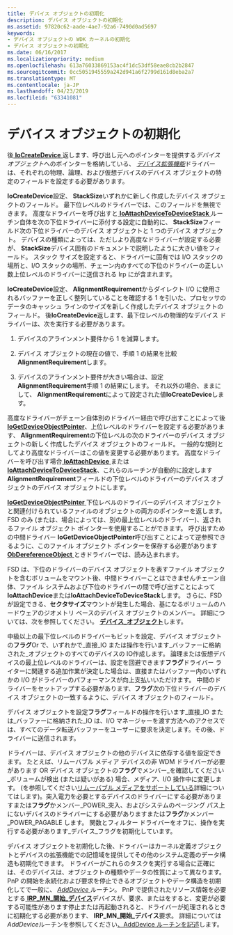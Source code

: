 ```yaml
---
title: デバイス オブジェクトの初期化
description: デバイス オブジェクトの初期化
ms.assetid: 97820c62-aade-4ae7-92a6-7490d0ad5697
keywords:
- デバイス オブジェクトの WDK カーネルの初期化
- デバイス オブジェクトの初期化
ms.date: 06/16/2017
ms.localizationpriority: medium
ms.openlocfilehash: 613a76033869153ac4f1dc53df58eae8cb2b2847
ms.sourcegitcommit: 0cc5051945559a242d941a6f2799d161d8eba2a7
ms.translationtype: MT
ms.contentlocale: ja-JP
ms.lasthandoff: 04/23/2019
ms.locfileid: "63341081"
---
```

# <a name="initializing-a-device-object"></a>デバイス オブジェクトの初期化





後[ **IoCreateDevice** ](https://msdn.microsoft.com/library/windows/hardware/ff548397)返します、呼び出し元へのポインターを提供する*デバイス オブジェクト*へのポインターを格納している、 [*デバイス拡張機能*](device-extensions.md)ドライバーは、それぞれの物理、論理、および仮想デバイスのデバイス オブジェクトの特定のフィールドを設定する必要があります。

**IoCreateDevice**設定、 **StackSize**いずれかに新しく作成したデバイス オブジェクトのフィールド。 最下位レベルのドライバーでは、このフィールドを無視できます。 高度なドライバーを呼び出すと[ **IoAttachDeviceToDeviceStack** ](https://msdn.microsoft.com/library/windows/hardware/ff548300)ルーチン自体を次の下位ドライバーに添付する設定に自動的に、 **StackSize**フィールド次の下位ドライバーのデバイス オブジェクトと 1 つのデバイス オブジェクト。 デバイスの種類によっては、ただしより高度なドライバーが設定する必要が、 **StackSize**デバイス固有のドキュメントで説明したように大きい値をフィールド。 スタック サイズを設定すると、ドライバーに固有では I/O スタックの場所と、I/O スタックの場所、チェーン内のすべての下位のドライバーの正しい数上位レベルのドライバーに送信される Irp にが含まれます。

**IoCreateDevice**設定、 **AlignmentRequirement**からダイレクト I/O に使用されるバッファーを正しく整列していることを確認する 1 を引いた、プロセッサのデータのキャッシュ ラインのサイズを新しく作成したデバイス オブジェクトのフィールド。 後**IoCreateDevice**返します、最下位レベルの物理的なデバイス ドライバーは、次を実行する必要があります。

1.  デバイスのアラインメント要件から 1 を減算します。

2.  デバイス オブジェクトの現在の値で、手順 1 の結果を比較**AlignmentRequirement**します。

3.  デバイスのアラインメント要件が大きい場合は、設定**AlignmentRequirement**手順 1 の結果にします。 それ以外の場合、ままにして、 **AlignmentRequirement**によって設定された値**IoCreateDevice**します。

高度なドライバーがチェーン自体別のドライバー経由で呼び出すことによって後[ **IoGetDeviceObjectPointer**](https://msdn.microsoft.com/library/windows/hardware/ff549198)、上位レベルのドライバーを設定する必要があります、 **AlignmentRequirement**の下位レベルの次のドライバーのデバイス オブジェクトの新しく作成したデバイス オブジェクトのフィールド。 一般的な規則としてより高度なドライバーはこの値を変更する必要があります。 高度なドライバーを呼び出す場合[ **IoAttachDevice** ](https://msdn.microsoft.com/library/windows/hardware/ff548294)または[ **IoAttachDeviceToDeviceStack**](https://msdn.microsoft.com/library/windows/hardware/ff548300)、これらのルーチンが自動的に設定します**AlignmentRequirement**フィールドの下位レベルのドライバーのデバイス オブジェクトのデバイス オブジェクトにします。

[**IoGetDeviceObjectPointer** ](https://msdn.microsoft.com/library/windows/hardware/ff549198)下位レベルのドライバーのデバイス オブジェクトと関連付けられているファイルのオブジェクトの両方のポインターを返します。 FSD のみ (または、場合によっては、別の最上位レベルのドライバー)、返されるファイル オブジェクト ポインターを使用することができます。 呼び出すための中間ドライバー **IoGetDeviceObjectPointer**呼び出すことによって逆参照できるように、このファイル オブジェクト ポインターを保存する必要があります[ **ObDereferenceObject** ](https://msdn.microsoft.com/library/windows/hardware/ff557724)ときドライバーでは、読み込まれます。

FSD は、下位のドライバーのデバイス オブジェクトを表すファイル オブジェクトを含むボリュームをマウント後、中間ドライバーことはできませんチェーン自体、ファイル システムおよび下位のドライバーの間で呼び出すことによって**IoAttachDevice**または**IoAttachDeviceToDeviceStack**します。 さらに、FSD が設定できる、**セクタサイズ**マウントが発生した場合、基になるボリュームのハードウェアのジオメトリ ベースのデバイス オブジェクトのメンバー。 詳細については、次を参照してください。 [**デバイス\_オブジェクト**](https://msdn.microsoft.com/library/windows/hardware/ff543147)します。

中級以上の最下位レベルのドライバーもビットを設定、デバイス オブジェクトの**フラグ**Or で、いずれかで\_直接\_IO または操作を行います\_バッファーに格納された\_オブジェクトのすべてのデバイスの IO作成します。 論理または仮想デバイスの最上位レベルのドライバーは、設定を回避できます**フラグ**ドライバー ライターに関連する追加作業が決定した場合は、直接またはバッファー内のいずれかの I/O がドライバーのパフォーマンスが向上支払いいただけます。 中間のドライバーをセットアップする必要があります、**フラグ**次の下位ドライバーのデバイス オブジェクトの一致するように、デバイス オブジェクトのフィールド。

デバイス オブジェクトを設定**フラグ**フィールドの操作を行います\_直接\_IO または\_バッファーに格納された\_IO は、I/O マネージャーを渡す方法へのアクセスでは、すべてのデータ転送バッファーをユーザーに要求を決定します。その後、ドライバーに送信されます。

ドライバーは、デバイス オブジェクトの他のデバイスに依存する値を設定できます。 たとえば、リムーバブル メディア デバイスの非 WDM ドライバーが必要があります OR デバイス オブジェクトの**フラグ**でメンバー\_を確認してください\_ボリュームが検出 (または疑いがある) 場合、メディア、I/O 操作中に変更します。 (を参照してください[リムーバブル メディアをサポートしている](supporting-removable-media.md)詳細についてはします)。突入電力を必要とするデバイスのドライバーにする必要がありますまたは**フラグ**かメンバー\_POWER\_突入、およびシステムのページング パス上にないデバイスのドライバーにする必要がありますまたは**フラグ**かメンバー\_POWER\_PAGABLE します。 関数とフィルター ドライバーをオフに、操作を実行する必要があります\_デバイス\_フラグを初期化しています。

デバイス オブジェクトを初期化した後、ドライバーはカーネル定義オブジェクトとデバイスの拡張機能での記憶域を提供してその他のシステム定義のデータ構造も初期化できます。 ドライバーがこれらのタスクを実行する場合に正確には、そのデバイスは、オブジェクトの種類やデータの性質によって異なります。 PnP の開始を永続化および要求を停止できるオブジェクトやデータ構造を初期化してで一般に、 [ *AddDevice* ](https://msdn.microsoft.com/library/windows/hardware/ff540521)ルーチン。 PnP で提供されたリソース情報を必要とする[ **IRP\_MN\_開始\_デバイス**](https://msdn.microsoft.com/library/windows/hardware/ff551749)デバイスが、要求、またはをすると、変更が必要する可能性があります停止または再起動されると、ドライバーが処理されるときに初期化する必要があります、 **IRP\_MN\_開始\_デバイス**要求。 詳細については*AddDevice*ルーチンを参照してください[、AddDevice ルーチンを記述](writing-an-adddevice-routine.md)します。

 

 




